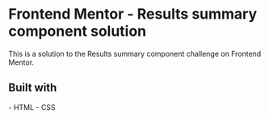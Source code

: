 <h1>Frontend Mentor - Results summary component solution</h1>
This is a solution to the Results summary component challenge on Frontend Mentor.
<h2>Built with</h2>
- HTML
- CSS
